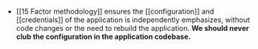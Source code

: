 - [[15 Factor methodology]] ensures the  [[configuration]] and [[credentials]] of the application is independently emphasizes, without code changes or the need to rebuild the application. **We should never club the configuration in the application codebase.**
